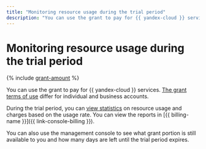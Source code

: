 ```yaml
---
title: "Monitoring resource usage during the trial period"
description: "You can use the grant to pay for {{ yandex-cloud }} services. The grant terms of use differ for individual and business accounts."
---
```


# Monitoring resource usage during the trial period

{% include [grant-amount](../_includes/grant-amount.md) %}


You can use the grant to pay for {{ yandex-cloud }} services. [The grant terms of use](usage-grant.md) differ for individual and business accounts.

During the trial period, you can [view statistics](../../billing/operations/check-charges.md) on resource usage and charges based on the usage rate. You can view the reports in [{{ billing-name }}]({{ link-console-billing }}).

You can also use the management console to see what grant portion is still available to you and how many days are left until the trial period expires.